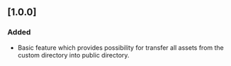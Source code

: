 ## [1.0.0]
### Added
- Basic feature which provides possibility for transfer all assets from the custom directory into public directory.